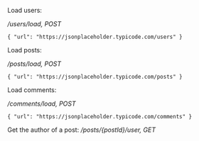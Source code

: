 Load users:

_/users/load, POST_
 
`{
    "url": "https://jsonplaceholder.typicode.com/users"
}`

Load posts:

_/posts/load, POST_
 
`{
    "url": "https://jsonplaceholder.typicode.com/posts"
}`

Load comments:

_/comments/load, POST_ 
 
`{
    "url": "https://jsonplaceholder.typicode.com/comments"
}`

Get the author of a post:
_/posts/{postId}/user, GET_

